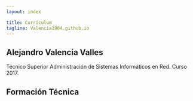```yaml
---
layout: index

title: Curriculum	
tagline: Valencia1904.github.io
---
```


## Alejandro Valencia Valles
Técnico Superior Administración de Sistemas Informáticos en Red. Curso 2017.


## Formación Técnica

